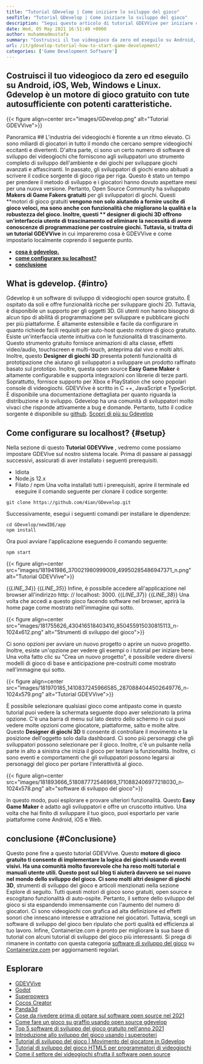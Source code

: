 ```yaml
---
title: "Tutorial GDevelop | Come iniziare lo sviluppo del gioco" 
seoTitle: "Tutorial GDevelop | Come iniziare lo sviluppo del gioco" 
description: "Segui questo articolo di tutorial GDEVVive per iniziare con lo sviluppo dei videogiochi. Gdevelop è ospitato da soli e non richiede abilità di programmazione per iniziare." 
date: Wed, 05 May 2021 16:51:40 +0000
author: muhammadmustafa
summary: "Costruisci il tuo videogioco da zero ed eseguilo su Android, iOS, Web, Windows e Linux. Gdevelop è un motore di gioco gratuito con tute autosufficiente con potenti caratteristiche." 
url: /it/gdevelop-tutorial-how-to-start-game-development/
categories: ['Game Development Software']
---
```


## Costruisci il tuo videogioco da zero ed eseguilo su Android, iOS, Web, Windows e Linux. Gdevelop è un motore di gioco gratuito con tute autosufficiente con potenti caratteristiche.

{{< figure align=center src="images/GDevelop.png" alt="Tutorial GDEVVive">}}


Panoramica ## 
L'industria dei videogiochi è fiorente a un ritmo elevato. Ci sono miliardi di giocatori in tutto il mondo che cercano sempre videogiochi eccitanti e divertenti. D'altra parte, ci sono un certo numero di software di sviluppo dei videogiochi che forniscono agli sviluppatori uno strumento completo di sviluppo dell'ambiente e dei giochi per sviluppare giochi avanzati e affascinanti. In passato, gli sviluppatori di giochi erano abituati a scrivere il codice sorgente di gioco riga per riga. Questo è stato un tempo per prendere il metodo di sviluppo e i giocatori hanno dovuto aspettare mesi per una nuova versione. Pertanto, Open Source Community ha sviluppato  **Makers di Game Fakers gratuiti**  per gli sviluppatori di giochi.
Questi **motori di gioco gratuiti  **vengono non solo aiutando a fornire uscite di gioco veloci, ma sono anche con funzionalità che migliorano la qualità e la robustezza del gioco. Inoltre, questi **  designer di giochi 3D  **offrono un'interfaccia utente di trascinamento ed eliminare la necessità di avere conoscenze di programmazione per costruire giochi. Tuttavia, si tratta di un tutorial**   GDEVVive** in cui impareremo cosa è GDEVVive e come impostarlo localmente coprendo il seguente punto.
  * **[cosa è gdevelop.][1]**
  * **[come configurare su localhost?][2]**
  * **[conclusione][3]**

##  **What is gdevelop.**    {#intro}
Gdevelop è un software di sviluppo di videogiochi open source gratuito. È ospitato da soli e offre funzionalità ricche per sviluppare giochi 2D. Tuttavia, è disponibile un supporto per gli oggetti 3D. Gli utenti non hanno bisogno di alcun tipo di abilità di programmazione per sviluppare e pubblicare giochi per più piattaforme. È altamente estensibile e facile da configurare in quanto richiede facili requisiti per auto-host questo motore di gioco gratuito. Esiste un'interfaccia utente intuitiva con le funzionalità di trascinamento. Questo strumento gratuito fornisce animazioni di alta classe, effetti video/audio, touchscreen e multi-touch, anteprima dal vivo e molti altri. Inoltre, questo  **Designer di giochi 3D**  presenta potenti funzionalità di prototipazione che aiutano gli sviluppatori a sviluppare un prodotto raffinato basato sul prototipo.
Inoltre, questa open source  **Easy Game Maker**  è altamente configurabile e supporta integrazioni con librerie di terze parti. Soprattutto, fornisce supporto per Xbox e PlayStation che sono popolari console di videogiochi. GDEVVive è scritto in C ++, JavaScript e TypeScript. È disponibile una documentazione dettagliata per quanto riguarda la distribuzione e lo sviluppo. Gdevelop ha una comunità di sviluppatori molto vivaci che risponde attivamente a bug e domande. Pertanto, tutto il codice sorgente è disponibile su [github][4].
[Scopri di più su Gdevelop][5]

##  **Come configurare su localhost?**    {#setup}
Nella sezione di questo  **Tutorial GDEVVive** , vedremo come possiamo impostare GDEVive sul nostro sistema locale. Prima di passare ai passaggi successivi, assicurati di aver installato i seguenti prerequisiti.
  * Idiota
  * Node.js 12.x
  * Filato / npm
Una volta installati tutti i prerequisiti, aprire il terminale ed eseguire il comando seguente per clonare il codice sorgente:
```
git clone https://github.com/4ian/GDevelop.git
```
Successivamente, esegui i seguenti comandi per installare le dipendenze:
```
cd GDevelop/newIDE/app
npm install
```
Ora puoi avviare l'applicazione eseguendo il comando seguente:
```
npm start
```

{{< figure align=center src="images/181941986_370021980999009_49950285486947371_n.png" alt="Tutorial GDEVVive">}}

{{_LINE_34_}}
{{_LINE_35_}}
    Infine, è possibile accedere all'applicazione nel browser all'indirizzo http: // localhost: 3000.
{{_LINE_37_}}
{{_LINE_38_}}
Una volta che accedi a questo gioco facendo software nel browser, aprirà la home page come mostrato nell'immagine qui sotto.

{{< figure align=center src="images/181755626_430416518403410_850455915030815113_n-1024x612.png" alt="Strumenti di sviluppo del gioco">}}

Ci sono opzioni per avviare un nuovo progetto o aprire un nuovo progetto. Inoltre, esiste un'opzione per vedere gli esempi o i tutorial per iniziare bene.
Una volta fatto clic su "Crea un nuovo progetto", è possibile vedere diversi modelli di gioco di base e anticipazione pre-costruiti come mostrato nell'immagine qui sotto.

{{< figure align=center src="images/181970185_1410837245966585_2870884044502649776_n-1024x579.png" alt="Tutorial GDEVVive">}}

È possibile selezionare qualsiasi gioco come antipasto come in questo tutorial puoi vedere la schermata seguente dopo aver selezionato la prima opzione. C'è una barra di menu sul lato destro dello schermo in cui puoi vedere molte opzioni come giocatore, piattaforme, salto e molte altre. Questo  **Designer di giochi 3D**  ti consente di controllare il movimento e la posizione dell'oggetto solo dalla dashboard. Ci sono più personaggi che gli sviluppatori possono selezionare per il gioco. Inoltre, c'è un pulsante nella parte in alto a sinistra che inizia il gioco per testare la funzionalità. Inoltre, ci sono eventi e comportamenti che gli sviluppatori possono legarsi ai personaggi del gioco per portare l'interattività al gioco.

{{< figure align=center src="images/181893666_518087772546969_1710882406977218030_n-1024x578.png" alt="software di sviluppo del gioco">}}

In questo modo, puoi esplorare e provare ulteriori funzionalità. Questo  **Easy Game Maker**  è adatto agli sviluppatori e offre un cruscotto intuitivo. Una volta che hai finito di sviluppare il tuo gioco, puoi esportarlo per varie piattaforme come Android, iOS e Web.

##  **conclusione**    {#Conclusione}
Questo pone fine a questo tutorial GDEVVive. Questo **motore di gioco gratuito  **ti consente di implementare la logica dei giochi usando eventi visivi. Ha una comunità molto favorevole che ha reso molti tutorial e manuali utente utili. Questo post sul blog ti aiuterà davvero se sei nuovo nel mondo dello sviluppo del gioco. Ci sono molti altri**   designer di giochi 3D**, strumenti di sviluppo del gioco e articoli menzionati nella sezione Explore di seguito. Tutti questi motori di gioco sono gratuiti, open source e escogitano funzionalità di auto-ospite. Pertanto, il settore dello sviluppo del gioco si sta espandendo immensamente con l'aumento del numero di giocatori. Ci sono videogiochi con grafica ad alta definizione ed effetti sonori che innescano interesse e attrazione nei giocatori. Tuttavia, scegli un software di sviluppo del gioco ben ripulato che porti qualità ed efficienza al tuo lavoro.
Infine, Containerize.com è pronto per migliorare la sua base di tutorial con alcuni tutorial di sviluppo del gioco più interessanti. Si prega di rimanere in contatto con questa categoria [software di sviluppo del gioco][6] su [Containerize.com][7] per aggiornamenti regolari.

## Esplorare
  * [GDEVVive][8]
  * [Godot][9]
  * [Superpowers][10]
  * [Cocos Creator][11]
  * [Panda3d][12]
  * [Cose da rivedere prima di optare sul software open source nel 2021][13]
  * [Come fare un gioco su graffio usando open source gdevelop][14]
  * [Top 5 software di sviluppo del gioco gratuito nell'anno 2021][15]
  * [Introduzione allo sviluppo del gioco usando i superpoteri][16]
  * [Tutorial di sviluppo del gioco | Movimento del giocatore in Gdevelop][17]
  * [Tutorial di sviluppo del gioco HTML5 per programmatori di videogiochi][18]
  * [Come il settore dei videogiochi sfrutta il software open source][19]

  
[1]: #intro
[2]: #setup
[3]: #Conclusion
[4]: https://github.com/4ian/GDevelop
[5]: https://gdevelop-app.com/
[6]: https://products.containerize.com/game-development-software
[7]: https://www.containerize.com/
[8]: https://products.containerize.com/game-development-software/gdevelop/
[9]: https://products.containerize.com/game-development-software/godot/
[10]: https://products.containerize.com/game-development-software/superpowers/
[11]: https://products.containerize.com/game-development-software/cocos-creator/
[12]: https://products.containerize.com/game-development-software/panda3d/
[13]: https://blog.containerize.com/cmdb-software/things-to-review-before-opting-open-source-software-in-2021/
[14]: https://blog.containerize.com/game-development-software/how-to-make-a-game-on-scratch-using-open-source-gdevelop/
[15]: https://blog.containerize.com/game-development-software/top-5-free-game-development-software-in-the-year-2021/
[16]: https://blog.containerize.com/game-development-software/superpowers-animation-getting-started-with-game-development/
[17]: https://blog.containerize.com/game-development-software/game-development-tutorial-player-movement-in-gdevelop/
[18]: https://blog.containerize.com/2021/05/19/html5-game-development-tutorial-for-video-game-programmers/
[19]: https://blog.containerize.com/2021/05/07/how-video-gaming-industry-leveraging-open-source-software/

